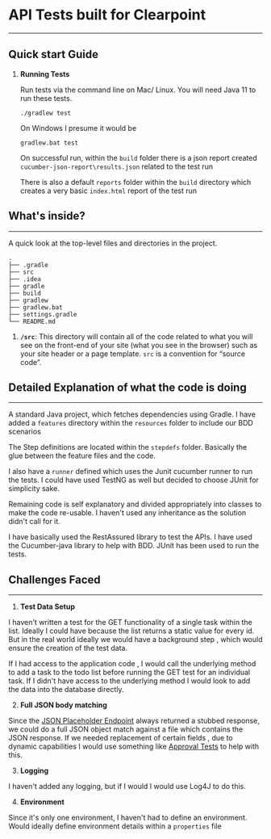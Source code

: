 #  API Tests built for Clearpoint 
------

## Quick start Guide

1.  **Running Tests**

    Run tests via the command line on Mac/ Linux. You will need Java 11 to run these tests.
    
    ```
    ./gradlew test
    ```
    
    On Windows I presume it would be
    
    ```
    gradlew.bat test
    ```
    
    On successful run, within the `build` folder there is a json report created `cucumber-json-report\results.json` related to the test run
    
    There is also a default `reports` folder within the `build` directory which creates a very basic `index.html` report of the test run

## What's inside?
------

A quick look at the top-level files and directories in the project.
    
    .
    ├── .gradle
    ├── src
    ├── .idea
    ├── gradle
    ├── build
    ├── gradlew
    ├── gradlew.bat
    ├── settings.gradle
    └── README.md
    
1.  **`/src`**: This directory will contain all of the code related to what you will see on the front-end of your site 
(what you see in the browser) such as your site header or a page template. `src` is a convention for “source code”.

## Detailed Explanation of what the code is doing
------

A standard Java project, which fetches dependencies using Gradle. I have added a `features` directory within the 
`resources` folder to include our BDD scenarios

The Step definitions are located within the `stepdefs` folder. Basically the glue between the feature files and the code.

I also have a `runner` defined which uses the Junit cucumber runner to run the tests. I could have used TestNG as well
but decided to choose JUnit for simplicity sake.

Remaining code is self explanatory and divided appropriately into classes to make the code re-usable. I haven't used any
inheritance as the solution didn't call for it.

I have basically used the RestAssured library to test the APIs. I have used the Cucumber-java library to help with BDD. 
JUnit has been used to run the tests.

## Challenges Faced
------

1.  **Test Data Setup**

I haven't written a test for the GET functionality of a single task within the list. Ideally I could have because the list
returns a static value for every id. But in the real world ideally we would have a background step , which would ensure the 
creation of the test data.

If I had access to the application code , I would call the underlying method to add a task to the todo list before running 
the GET test for an individual task. If I didn't have access to the underlying method I would look to add the data into the
database directly.

2.  **Full JSON body matching**

Since the [JSON Placeholder Endpoint](https://jsonplaceholder.typicode.com/todos) always returned a stubbed response, we could do a full JSON
object match against a file which contains the JSON response. If we needed replacement of certain fields , due to dynamic capabilities I would use 
something like [Approval Tests](https://github.com/approvals/ApprovalTests.Java/blob/master/README.md) to help with this.

3.  **Logging**

I haven't added any logging, but if I would I would use Log4J to do this.

4.  **Environment**

Since it's only one environment, I haven't had to define an environment. Would ideally define environment details within a `properties` file

